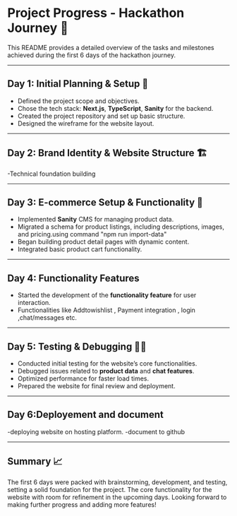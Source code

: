 # Project Progress - Hackathon Journey 🚀

This README provides a detailed overview of the tasks and milestones achieved during the first 6 days of the hackathon journey.

---

## Day 1: Initial Planning & Setup 📝

- Defined the project scope and objectives.
- Chose the tech stack: **Next.js**, **TypeScript**, **Sanity** for the backend.
- Created the project repository and set up basic structure.
- Designed the wireframe for the website layout.

---

## Day 2: Brand Identity & Website Structure 🏗️

-Technical foundation building

---

## Day 3: E-commerce Setup & Functionality 🛒

- Implemented **Sanity** CMS for managing product data.
- Migrated a schema for product listings, including descriptions, images, and pricing.using command "npm run import-data"
- Began building product detail pages with dynamic content.
- Integrated basic product cart functionality.

---

## Day 4: Functionality Features 

- Started the development of the **functionality feature** for user interaction.
- Functionalities like Addtowishlist , Payment integration , login ,chat/messages etc.
  

---

## Day 5: Testing & Debugging 🧑‍💻

- Conducted initial testing for the website’s core functionalities.
- Debugged issues related to **product data** and **chat features**.
- Optimized performance for faster load times.
- Prepared the website for final review and deployment.

---

## Day 6:Deployement and document
-deploying website on hosting platform.
-document to github

---

## Summary 📈

The first 6 days were packed with brainstorming, development, and testing, setting a solid foundation for the project. The core functionality for the website with room for refinement in the upcoming days. Looking forward to making further progress and adding more features!

